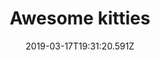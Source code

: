 ---
title: Awesome kitties
date: 2019-03-17T19:31:20.591Z
lang: en
partners:
  - logo: img/kandkLogo.png
    description: kandk team
  - logo: img/logo.png
    description: tendency agency
  - logo: img/lhv-logo.png
    description: LHV
testimonials:
  - author:
      name: Th. Rinder
      avatar: img/photo_2017-10-09_22-17-34.jpg
    text: Lorem Ipsum is simply dummy text of the printing and typesetting industry.
      Lorem Ipsum has been the industry's standard dummy text ever since the
      1500s, when an unknown printer took a galley of type and scrambled it to
      make a type specimen book. It has survived not only five centuries, but
      publishing software like Aldus PageMaker including versions of Lorem
      Ipsum.
  - author:
      name: Th. Rinder_II
      avatar: img/photo_2017-10-09_22-17-34.jpg
    text: Lorem Ipsum is simply dummy text of the printing and typesetting industry.
      Lorem Ipsum has been the industry's standard dummy text ever since the
      1500s, when an unknown printer took a galley of type and scrambled it to
      make a type specimen book. It has survived not only five centuries, but
      also the leap into electronic typesetting, remaining essentially
      unchanged. It was popularised in the 1960s with the release of Letraset
      sheets containing Lorem Ipsum passages, and more recently with desktop
      publishing software like Aldus PageMaker including versions of Lorem
      Ipsum.
  - author:
      name: Th. Rinder_III
      avatar: img/photo_2017-10-09_22-17-34.jpg
    text: Lorem Ipsum is simply dummy text of the printing and typesetting industry.
      Lorem Ipsum has been the industry's standard dummy text ever since the
      1500s, when an unknown printer took a galley of type and scrambled it to
  - author:
      name: Th. Rinder
      avatar: img/photo_2017-10-09_22-17-34.jpg
    text: Lorem Ipsum is simply dummy text of the printing and typesetting industry.
      Lorem Ipsum has been the industry's standard dummy text ever since the
      1500s, when an unknown printer took a galley of type and scrambled it to
      make a type specimen book. It has survived not only five centuries, but
      publishing software like Aldus PageMaker including versions of Lorem
      Ipsum.
  - author:
      name: Th. Rinder_II
      avatar: img/photo_2017-10-09_22-17-34.jpg
    text: Lorem Ipsum is simply dummy text of the printing and typesetting industry.
      Lorem Ipsum has been the industry's standard dummy text ever since the
      1500s, when an unknown printer took a galley of type and scrambled it to
      make a type specimen book. It has survived not only five centuries, but
      also the leap into electronic typesetting, remaining essentially
      unchanged. It was popularised in the 1960s with the release of Letraset
      sheets containing Lorem Ipsum passages, and more recently with desktop
      publishing software like Aldus PageMaker including versions of Lorem
      Ipsum.
  - author:
      name: Th. Rinder_III
      avatar: img/photo_2017-10-09_22-17-34.jpg
    text: Lorem Ipsum is simply dummy text of the printing and typesetting industry.
      Lorem Ipsum has been the industry's standard dummy text ever since the
      1500s, when an unknown printer took a galley of type and scrambled it to
---